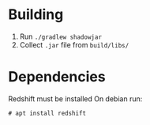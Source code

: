 # Building

1. Run `./gradlew shadowjar`
2. Collect `.jar` file from `build/libs/`

# Dependencies

Redshift must be installed
On debian run:

`# apt install redshift`
